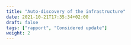 ```yaml
---
title: "Auto-discovery of the infrastructure"
date: 2021-10-21T17:35:34+02:00
draft: false
tags: ["rapport", "Considered update"]
weight: 2
---
```


